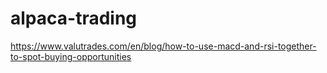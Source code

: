 # alpaca-trading

https://www.valutrades.com/en/blog/how-to-use-macd-and-rsi-together-to-spot-buying-opportunities